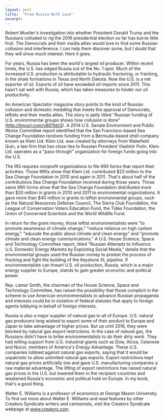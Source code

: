 ```yaml
---
layout: post
title:  "From Russia With Love"
excerpt:
---
```




Robert Mueller's investigation into whether President Donald Trump and the Russians colluded to rig the 2016 presidential election so far has borne little fruit. The Democrats and their media allies would love to find some Russian collusion and interference. I can help them discover some, but I doubt that they will show much interest. Here it goes.

For years, Russia has been the world's largest oil producer. Within recent times, the U.S. has edged Russia out of the No. 1 spot. Much of the increased U.S. production is attributable to hydraulic fracturing, or fracking, in the shale formations in Texas and North Dakota. Now the U.S. is a net exporter of oil. Exports of oil have exceeded oil imports since 2011. This hasn't sat well with Russia, which has taken measures to hinder our oil productivity.

An American Spectator magazine story points to the kind of Russian collusion and domestic meddling that meets the approval of Democrats, leftists and their media allies. The story is aptly titled "Russian funding of U.S. environmental groups shows how collusion is done" (http://tinyurl.com/y897kbt3). A 2014 U.S. Senate Environment and Public Works Committee report identified that the San Francisco-based Sea Change Foundation receives funding from a Bermuda-based shell company known as Klein Ltd. Klein Ltd. was created by attorneys from Wakefield Quin, a law firm that has close ties to Russian President Vladimir Putin. Klein Ltd. operates as a "pass-through" organization for foreign funds going into the U.S.

The IRS requires nonprofit organizations to file 990 forms that report their activities. Those 990s show that Klein Ltd. contributed $23 million to the Sea Change Foundation in 2010 and again in 2011. That's about half of the contributions Sea Change Foundation received during those years. Those same 990 forms show that the Sea Change Foundation distributed more than $20 million in grants in 2010 and 2011 to environmental organizations. It gave more than $40 million in grants to leftist environmental groups, such as the Natural Resources Defense Council, The Sierra Club Foundation, the League of Conservation Voters Education Fund, the Tides Foundation, the Union of Concerned Scientists and the World Wildlife Fund.

In return for the grant money, those leftist environmentalists were "to promote awareness of climate change," "reduce reliance on high carbon energy," "educate the public about climate and clean energy" and "promote climate and clean energy communications." A U.S. House Science, Space and Technology Committee report, titled "Russian Attempts to Influence U.S. Domestic Energy Markets by Exploiting Social Media," details that the environmental groups used the Russian money to protest the process of fracking and fight the building of the Keystone XL pipeline. If environmentalists can thwart U.S. oil production, Russia, which is a major energy supplier to Europe, stands to gain greater economic and political power.



Rep. Lamar Smith, the chairman of the House Science, Space and Technology Committee, has raised the possibility that those complicit in the scheme to use American environmentalists to advance Russian propaganda and interests could be in violation of federal statutes that apply to foreign agents lobbying in behalf of foreign interests.

Russia is also a major supplier of natural gas to all of Europe. U.S. natural gas producers long wished to export some of their product to Europe and Japan to take advantage of higher prices. But up until 2016, they were blocked by natural gas export restrictions. In the case of natural gas, the Russians didn't have to bribe environmentalists to do their dirty work. They had willing support from U.S. industrial giants such as Dow, Alcoa, Celanese and Nucor, members of America's Energy Advantage. These U.S. companies lobbied against natural gas exports, saying that it would be unpatriotic to allow unlimited natural gas exports. Export restrictions kept natural gas prices artificially low and gave U.S. manufacturing companies a raw material advantage. The lifting of export restrictions has raised natural gas prices in the U.S. but lowered them in the recipient countries and weakened Russia's economic and political hold on Europe. In my book, that's a good thing.

Walter E. Williams is a professor of economics at George Mason University. To find out more about Walter E. Williams and read features by other Creators Syndicate writers and cartoonists, visit the Creators Syndicate webpage at www.creators.com.
